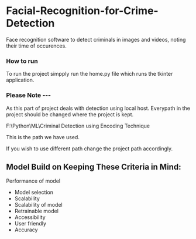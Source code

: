 # Facial-Recognition-for-Crime-Detection
 
 Face recognition software to detect criminals in images and videos, noting their time of occurences.



### How to run 
 To run the project simpply run the home.py file which runs the tkinter application.

 
### Please Note --- 
 As this part of project deals with detection using local host.
 Everypath in the project should be changed where the project is kept.


 F:\Python\ML\Criminal Detection using Encoding Technique

 This is the path we have used.

 If you wish to use different path change the project path accordingly.


## Model Build on Keeping These Criteria in Mind:

Performance of model
- Model selection
- Scalability
- Scalability of model
- Retrainable model
- Accessibility
- User friendly
- Accuracy



